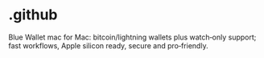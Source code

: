 # .github
Blue Wallet mac for Mac: bitcoin/lightning wallets plus watch‑only support; fast workflows, Apple silicon ready, secure and pro‑friendly.

